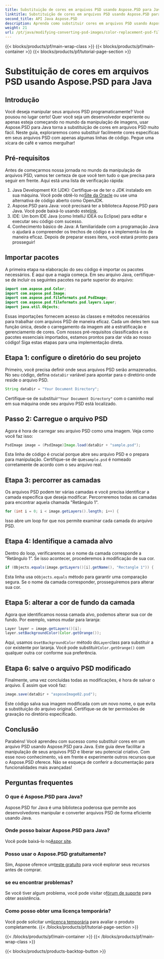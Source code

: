 ```yaml
---
title: Substituição de cores em arquivos PSD usando Aspose.PSD para Java
linktitle: Substituição de cores em arquivos PSD usando Aspose.PSD para Java
second_title: API Java Aspose.PSD
description: Aprenda como substituir cores em arquivos PSD usando Aspose.PSD para Java. Siga este guia passo a passo fácil para manipular suas imagens com eficiência.
weight: 21
url: /pt/java/modifying-converting-psd-images/color-replacement-psd-files/
---
```


{{< blocks/products/pf/main-wrap-class >}}
{{< blocks/products/pf/main-container >}}
{{< blocks/products/pf/tutorial-page-section >}}

# Substituição de cores em arquivos PSD usando Aspose.PSD para Java

## Introdução
Você deseja manipular seus arquivos PSD programaticamente? Você pousou no lugar certo! Quer você seja um desenvolvedor experiente ou apenas esteja começando no mundo da manipulação de imagens, usar Aspose.PSD para Java torna a substituição de cores em arquivos PSD muito fácil. Neste guia, exploraremos como substituir facilmente cores específicas em seus arquivos PSD com apenas algumas linhas de código. Pegue uma xícara de café e vamos mergulhar!
## Pré-requisitos
Antes de começarmos nossa jornada no mundo da manipulação de arquivos PSD, vamos ter certeza de que você tem tudo o que precisa para seguir em frente. Aqui está uma lista de verificação rápida:
1.  Java Development Kit (JDK): Certifique-se de ter o JDK instalado em sua máquina. Você pode obtê-lo no[Site da Oracle](https://www.oracle.com/java/technologies/javase-jdk11-downloads.html) ou use uma alternativa de código aberto como OpenJDK.
2.  Aspose.PSD para Java: você precisará ter a biblioteca Aspose.PSD para Java. Você pode baixá-lo usando este[link](https://releases.aspose.com/psd/java/).
3. IDE: Um bom IDE Java (como IntelliJ IDEA ou Eclipse) para editar e executar seu código com sucesso.
4. Conhecimento básico de Java: A familiaridade com a programação Java o ajudará a compreender os trechos de código e a implementá-los de maneira eficaz.
Depois de preparar esses itens, você estará pronto para prosseguir!
## Importar pacotes
A primeira etapa na elaboração do seu código é importar os pacotes necessários. É aqui que a magia começa. Em seu arquivo Java, certifique-se de incluir os seguintes pacotes na parte superior do arquivo:
```java
import com.aspose.psd.Color;
import com.aspose.psd.Image;
import com.aspose.psd.fileformats.psd.PsdImage;
import com.aspose.psd.fileformats.psd.layers.Layer;
import java.util.Objects;
```
Essas importações fornecem acesso às classes e métodos necessários para trabalhar com arquivos PSD de maneira eficaz. Cada um deles tem sua função única, desde o carregamento da imagem até a estratificação e gerenciamento de cores.
Com nossos pré-requisitos classificados e os pacotes essenciais importados, estamos prontos para dar vida ao nosso código! Siga estas etapas para uma implementação direta.
## Etapa 1: configure o diretório do seu projeto
 Primeiro, você precisa definir onde seus arquivos PSD serão armazenados. No seu código, defina o`dataDir` variável para apontar para o diretório onde reside o arquivo PSD.
```java
String dataDir = "Your Document Directory";
```
 Certifique-se de substituir`"Your Document Directory"` com o caminho real em sua máquina onde seu arquivo PSD está localizado.
## Passo 2: Carregue o arquivo PSD
Agora é hora de carregar seu arquivo PSD como uma imagem. Veja como você faz isso:
```java
PsdImage image = (PsdImage)Image.load(dataDir + "sample.psd");
```
 Esta linha de código é crucial porque abre seu arquivo PSD e o prepara para manipulação. Certifique-se de que`sample.psd` é nomeado corretamente de acordo com o seu arquivo real.
## Etapa 3: percorrer as camadas
Os arquivos PSD podem ter várias camadas e você precisa identificar a camada específica que deseja modificar. Percorreremos todas as camadas para encontrar aquela chamada "Retângulo 1".
```java
for (int i = 0; i < image.getLayers().length; i++) {
```
Isso abre um loop for que nos permite examinar cada camada do arquivo PSD.
## Etapa 4: Identifique a camada alvo
Dentro do loop, verificaremos se o nome da camada corresponde a “Retângulo 1”. Se isso acontecer, procederemos à modificação de sua cor.
```java
if (Objects.equals(image.getLayers()[i].getName(), "Rectangle 1")) {
```
 Esta linha usa o`Objects.equals` método para garantir uma comparação segura. Se o nome da camada corresponder, prosseguiremos para alterar sua cor.
## Etapa 5: alterar a cor de fundo da camada
Agora que identificamos nossa camada alvo, podemos alterar sua cor de fundo. Por exemplo, vamos mudar para laranja:
```java
Layer layer = image.getLayers()[i];
layer.setBackgroundColor(Color.getOrange());
```
 Aqui, usamos o`setBackgroundColor` método do`Layer`class para substituir a cor existente por laranja. Você pode substituir`Color.getOrange()` com qualquer outra cor conforme sua preferência.
## Etapa 6: salve o arquivo PSD modificado
Finalmente, uma vez concluídas todas as modificações, é hora de salvar o arquivo. É assim que você faz:
```java
image.save(dataDir + "asposeImage02.psd");
```
Este código salva sua imagem modificada com um novo nome, o que evita a substituição do arquivo original. Certifique-se de ter permissões de gravação no diretório especificado.
## Conclusão
Parabéns! Você aprendeu com sucesso como substituir cores em um arquivo PSD usando Aspose.PSD para Java. Este guia deve facilitar a manipulação de seus arquivos PSD e liberar seu potencial criativo. Com esse novo conhecimento, vá em frente e experimente outros recursos que o Aspose.PSD oferece. Não se esqueça de conferir a documentação para funcionalidades mais avançadas!
## Perguntas frequentes
### O que é Aspose.PSD para Java?
Aspose.PSD for Java é uma biblioteca poderosa que permite aos desenvolvedores manipular e converter arquivos PSD de forma eficiente usando Java.
### Onde posso baixar Aspose.PSD para Java?
 Você pode baixá-lo no[Aspor site](https://releases.aspose.com/psd/java/).
### Posso usar o Aspose.PSD gratuitamente?
 Sim, Aspose oferece um[teste gratuito](https://releases.aspose.com/) para você explorar seus recursos antes de comprar.
### se eu encontrar problemas?
 Se você tiver algum problema, você pode visitar o[fórum de suporte](https://forum.aspose.com/c/psd/34) para obter assistência.
### Como posso obter uma licença temporária?
 Você pode solicitar um[licença temporária](https://purchase.aspose.com/temporary-license/) para avaliar o produto completamente.
{{< /blocks/products/pf/tutorial-page-section >}}

{{< /blocks/products/pf/main-container >}}
{{< /blocks/products/pf/main-wrap-class >}}

{{< blocks/products/products-backtop-button >}}
